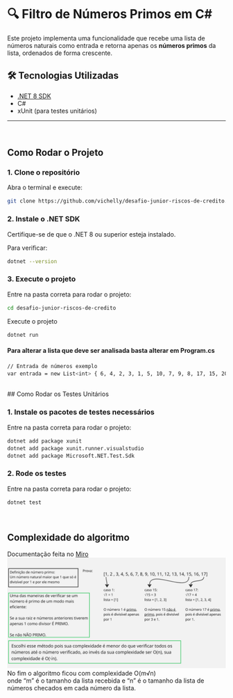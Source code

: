 # 🔍 Filtro de Números Primos em C#

Este projeto implementa uma funcionalidade que recebe uma lista de números naturais como entrada e retorna apenas os **números primos** da lista, ordenados de forma crescente.

## 🛠️ Tecnologias Utilizadas

- [.NET 8 SDK](https://dotnet.microsoft.com/)
- C#
- xUnit (para testes unitários)

---
<br/>

## Como Rodar o Projeto

### 1. Clone o repositório

Abra o terminal e execute:

```bash
git clone https://github.com/vichelly/desafio-junior-riscos-de-credito.git
```

### 2. Instale o .NET SDK

Certifique-se de que o .NET 8 ou superior esteja instalado.

Para verificar:

```bash
dotnet --version
```

### 3. Execute o projeto

Entre na pasta correta para rodar o projeto:
```bash
cd desafio-junior-riscos-de-credito
```

Execute o projeto
```bash
dotnet run
```

#### Para alterar a lista que deve ser analisada basta alterar em Program.cs

```bash
// Entrada de números exemplo
var entrada = new List<int> { 6, 4, 2, 3, 1, 5, 10, 7, 9, 8, 17, 15, 20, 21, 0 };
```
<br/>
## Como Rodar os Testes Unitários

### 1. Instale os pacotes de testes necessários

Entre na pasta correta para rodar o projeto:
```bash
dotnet add package xunit
dotnet add package xunit.runner.visualstudio
dotnet add package Microsoft.NET.Test.Sdk
```

### 2. Rode os testes

Entre na pasta correta para rodar o projeto:
```bash
dotnet test
```
<br/>

## Complexidade do algoritmo

Documentação feita no [Miro](https://miro.com)
![Demonstração](./doc/Untitled.jpg)
<br/>
No fim o algoritmo ficou com complexidade O(m√n) <br/>
onde “m” é o tamanho da lista recebida e “n” é o tamanho da lista de números checados em cada número da lista.
